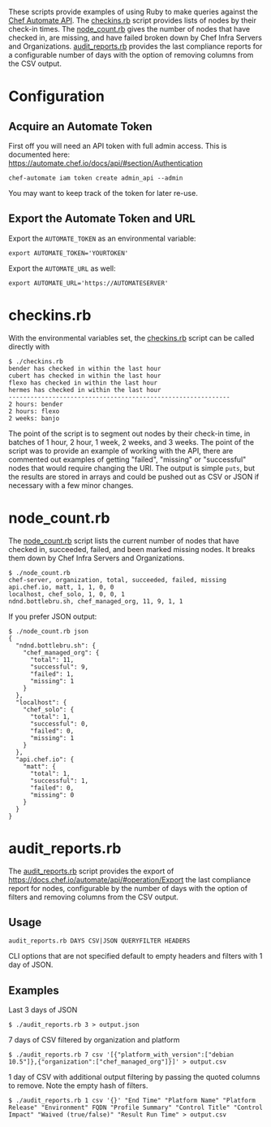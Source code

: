 These scripts provide examples of using Ruby to make queries against the [Chef Automate API](https://automate.chef.io/docs/api/). The [checkins.rb](checkins.rb) script provides lists of nodes by their check-in times. The [node_count.rb](node_count.rb) gives the number of nodes that have checked in, are missing, and have failed broken down by Chef Infra Servers and Organizations. [audit_reports.rb](audit_reports.rb) provides the last compliance reports for a configurable number of days with the option of removing columns from the CSV output.

# Configuration

## Acquire an Automate Token

First off you will need an API token with full admin access. This is documented here: https://automate.chef.io/docs/api/#section/Authentication

`chef-automate iam token create admin_api --admin`

You may want to keep track of the token for later re-use.

## Export the Automate Token and URL

Export the `AUTOMATE_TOKEN` as an environmental variable:

`export AUTOMATE_TOKEN='YOURTOKEN'`

Export the `AUTOMATE_URL` as well:

`export AUTOMATE_URL='https://AUTOMATESERVER'`

# checkins.rb

With the environmental variables set, the [checkins.rb](checkins.rb) script can be called directly with

```
$ ./checkins.rb
bender has checked in within the last hour
cubert has checked in within the last hour
flexo has checked in within the last hour
hermes has checked in within the last hour
-------------------------------------------------------------
2 hours: bender
2 hours: flexo
2 weeks: banjo
```

The point of the script is to segment out nodes by their check-in time, in batches of 1 hour, 2 hour, 1 week, 2 weeks, and 3 weeks. The point of the script was to provide an example of working with the API, there are commented out examples of getting "failed", "missing" or "successful" nodes that would require changing the URI. The output is simple `puts`, but the results are stored in arrays and could be pushed out as CSV or JSON if necessary with a few minor changes.

# node_count.rb

The [node_count.rb](node_count.rb) script lists the current number of nodes that have checked in, succeeded, failed, and been marked missing nodes. It breaks them down by Chef Infra Servers and Organizations.

```
$ ./node_count.rb
chef-server, organization, total, succeeded, failed, missing
api.chef.io, matt, 1, 1, 0, 0
localhost, chef_solo, 1, 0, 0, 1
ndnd.bottlebru.sh, chef_managed_org, 11, 9, 1, 1
```

If you prefer JSON output:
```
$ ./node_count.rb json
{
  "ndnd.bottlebru.sh": {
    "chef_managed_org": {
      "total": 11,
      "successful": 9,
      "failed": 1,
      "missing": 1
    }
  },
  "localhost": {
    "chef_solo": {
      "total": 1,
      "successful": 0,
      "failed": 0,
      "missing": 1
    }
  },
  "api.chef.io": {
    "matt": {
      "total": 1,
      "successful": 1,
      "failed": 0,
      "missing": 0
    }
  }
}
```

# audit_reports.rb

The [audit_reports.rb](audit_reports.rb) script provides the export of https://docs.chef.io/automate/api/#operation/Export the last compliance report for nodes, configurable by the number of days with the option of filters and removing columns from the CSV output.

## Usage

```
audit_reports.rb DAYS CSV|JSON QUERYFILTER HEADERS
```

CLI options that are not specified default to empty headers and filters with 1 day of JSON.

## Examples

Last 3 days of JSON
```
$ ./audit_reports.rb 3 > output.json
```

7 days of CSV filtered by organization and platform
```
$ ./audit_reports.rb 7 csv '[{"platform_with_version":["debian 10.5"]},{"organization":["chef_managed_org"]}]' > output.csv
```

1 day of CSV with additional output filtering by passing the quoted columns to remove. Note the empty hash of filters.
```
$ ./audit_reports.rb 1 csv '{}' "End Time" "Platform Name" "Platform Release" "Environment" FQDN "Profile Summary" "Control Title" "Control Impact" "Waived (true/false)" "Result Run Time" > output.csv
```
